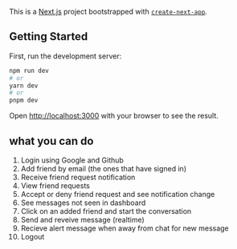 This is a [Next.js](https://nextjs.org/) project bootstrapped with [`create-next-app`](https://github.com/vercel/next.js/tree/canary/packages/create-next-app).

## Getting Started

First, run the development server:

```bash
npm run dev
# or
yarn dev
# or
pnpm dev
```

Open [http://localhost:3000](http://localhost:3000) with your browser to see the result.

## what you can do

1. Login using Google and Github
2. Add friend by email (the ones that have signed in)
3. Receive friend request notification
4. View friend requests
5. Accept or deny friend request and see notification change
6. See messages not seen in dashboard
7. Click on an added friend and start the conversation
8. Send and reveive message (realtime)
9. Recieve alert message when away from chat for new message
10. Logout
